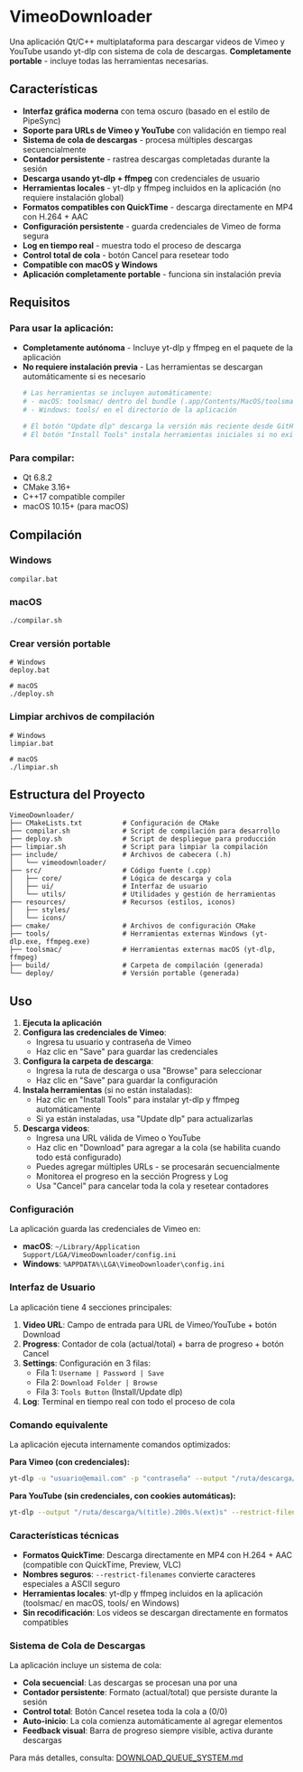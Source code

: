 # VimeoDownloader

Una aplicación Qt/C++ multiplataforma para descargar videos de Vimeo y YouTube usando yt-dlp con sistema de cola de descargas. **Completamente portable** - incluye todas las herramientas necesarias.

## Características

- **Interfaz gráfica moderna** con tema oscuro (basado en el estilo de PipeSync)
- **Soporte para URLs de Vimeo y YouTube** con validación en tiempo real
- **Sistema de cola de descargas** - procesa múltiples descargas secuencialmente
- **Contador persistente** - rastrea descargas completadas durante la sesión
- **Descarga usando yt-dlp + ffmpeg** con credenciales de usuario
- **Herramientas locales** - yt-dlp y ffmpeg incluidos en la aplicación (no requiere instalación global)
- **Formatos compatibles con QuickTime** - descarga directamente en MP4 con H.264 + AAC
- **Configuración persistente** - guarda credenciales de Vimeo de forma segura
- **Log en tiempo real** - muestra todo el proceso de descarga
- **Control total de cola** - botón Cancel para resetear todo
- **Compatible con macOS y Windows**
- **Aplicación completamente portable** - funciona sin instalación previa

## Requisitos

### Para usar la aplicación:
- **Completamente autónoma** - Incluye yt-dlp y ffmpeg en el paquete de la aplicación
- **No requiere instalación previa** - Las herramientas se descargan automáticamente si es necesario
  ```bash
  # Las herramientas se incluyen automáticamente:
  # - macOS: toolsmac/ dentro del bundle (.app/Contents/MacOS/toolsmac/)
  # - Windows: tools/ en el directorio de la aplicación

  # El botón "Update dlp" descarga la versión más reciente desde GitHub
  # El botón "Install Tools" instala herramientas iniciales si no existen
  ```

### Para compilar:
- Qt 6.8.2
- CMake 3.16+
- C++17 compatible compiler
- macOS 10.15+ (para macOS)

## Compilación

### Windows
```batch
compilar.bat
```

### macOS
```bash
./compilar.sh
```

### Crear versión portable
```batch
# Windows
deploy.bat

# macOS
./deploy.sh
```

### Limpiar archivos de compilación
```batch
# Windows
limpiar.bat

# macOS
./limpiar.sh
```

## Estructura del Proyecto

```
VimeoDownloader/
├── CMakeLists.txt          # Configuración de CMake
├── compilar.sh             # Script de compilación para desarrollo
├── deploy.sh               # Script de despliegue para producción
├── limpiar.sh              # Script para limpiar la compilación
├── include/                # Archivos de cabecera (.h)
│   └── vimeodownloader/
├── src/                    # Código fuente (.cpp)
│   ├── core/               # Lógica de descarga y cola
│   ├── ui/                 # Interfaz de usuario
│   └── utils/              # Utilidades y gestión de herramientas
├── resources/              # Recursos (estilos, iconos)
│   ├── styles/
│   └── icons/
├── cmake/                  # Archivos de configuración CMake
├── tools/                  # Herramientas externas Windows (yt-dlp.exe, ffmpeg.exe)
├── toolsmac/               # Herramientas externas macOS (yt-dlp, ffmpeg)
├── build/                  # Carpeta de compilación (generada)
└── deploy/                 # Versión portable (generada)
```

## Uso

1. **Ejecuta la aplicación**
2. **Configura las credenciales de Vimeo**:
   - Ingresa tu usuario y contraseña de Vimeo
   - Haz clic en "Save" para guardar las credenciales
3. **Configura la carpeta de descarga**:
   - Ingresa la ruta de descarga o usa "Browse" para seleccionar
   - Haz clic en "Save" para guardar la configuración
4. **Instala herramientas** (si no están instaladas):
   - Haz clic en "Install Tools" para instalar yt-dlp y ffmpeg automáticamente
   - Si ya están instaladas, usa "Update dlp" para actualizarlas
5. **Descarga videos**:
   - Ingresa una URL válida de Vimeo o YouTube
   - Haz clic en "Download" para agregar a la cola (se habilita cuando todo está configurado)
   - Puedes agregar múltiples URLs - se procesarán secuencialmente
   - Monitorea el progreso en la sección Progress y Log
   - Usa "Cancel" para cancelar toda la cola y resetear contadores

### Configuración

La aplicación guarda las credenciales de Vimeo en:
- **macOS**: `~/Library/Application Support/LGA/VimeoDownloader/config.ini`
- **Windows**: `%APPDATA%\LGA\VimeoDownloader\config.ini`

### Interfaz de Usuario

La aplicación tiene 4 secciones principales:

1. **Video URL**: Campo de entrada para URL de Vimeo/YouTube + botón Download
2. **Progress**: Contador de cola (actual/total) + barra de progreso + botón Cancel
3. **Settings**: Configuración en 3 filas:
   - Fila 1: `Username | Password | Save`
   - Fila 2: `Download Folder | Browse`
   - Fila 3: `Tools Button` (Install/Update dlp)
4. **Log**: Terminal en tiempo real con todo el proceso de cola

### Comando equivalente

La aplicación ejecuta internamente comandos optimizados:

**Para Vimeo (con credenciales):**
```bash
yt-dlp -u "usuario@email.com" -p "contraseña" --output "/ruta/descarga/%(title).200s.%(ext)s" --restrict-filenames --format "bestvideo[ext=mp4]+bestaudio[ext=m4a]/best[ext=mp4]" --ffmpeg-location "/ruta/a/ffmpeg" "URL_DE_VIMEO"
```

**Para YouTube (sin credenciales, con cookies automáticas):**
```bash
yt-dlp --output "/ruta/descarga/%(title).200s.%(ext)s" --restrict-filenames --format "bestvideo[ext=mp4]+bestaudio[ext=m4a]/best[ext=mp4]" --ffmpeg-location "/ruta/a/ffmpeg" --cookies-from-browser chrome "URL_DE_YOUTUBE"
```

### Características técnicas

- **Formatos QuickTime**: Descarga directamente en MP4 con H.264 + AAC (compatible con QuickTime, Preview, VLC)
- **Nombres seguros**: `--restrict-filenames` convierte caracteres especiales a ASCII seguro
- **Herramientas locales**: yt-dlp y ffmpeg incluidos en la aplicación (toolsmac/ en macOS, tools/ en Windows)
- **Sin recodificación**: Los videos se descargan directamente en formatos compatibles

### Sistema de Cola de Descargas

La aplicación incluye un sistema de cola:

- **Cola secuencial**: Las descargas se procesan una por una
- **Contador persistente**: Formato (actual/total) que persiste durante la sesión
- **Control total**: Botón Cancel resetea toda la cola a (0/0)
- **Auto-inicio**: La cola comienza automáticamente al agregar elementos
- **Feedback visual**: Barra de progreso siempre visible, activa durante descargas

Para más detalles, consulta: [DOWNLOAD_QUEUE_SYSTEM.md](DOWNLOAD_QUEUE_SYSTEM.md)



